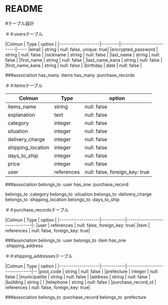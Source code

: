 # README

#テーブル設計

＃＃usersテーブル

|Colmun              | Type    | option                   |
|--------------------|---------|--------------------------|-----
|email               | string  | null: false, unique: true|
|encrypted_password  | string  | null: false              | 
|nickname            | string  | null: false              | 
|last_name           | string  | null: false              |
|first_name          | string  | null: false              |
|last_name_kana      | string  | null: false              |
|first_name_kana     | string  | null: false              |
|birthday            | date    | null: false              |  



###association
has_many :items
has_many :purchase_records



＃＃itemsテーブル

|Colmun                 | Type       | option                        | 
|-----------------------|------------|-------------------------------|
|items_name             | string     | null: false                   |
|explanation            | text       | null: false                   |  
|category               | integer    | null: false                   |
|situation              | integer    | null: false                   |
|delivery_charge        | integer    | null: false                   |
|shipping_location      | integer    | null: false                   |
|days_to_ship           | integer    | null: false                   |
|price                  | integer    | null: false                   | 
|user                   | references | null: false, foreign_key: true|



###association
belongs_to :user
has_one :purchase_record

belongs_to :category
belongs_to :situation
belongs_to :delivery_charge
belongs_to :shipping_location
belongs_to :days_to_ship

＃＃purchase_recordsテーブル

|Colmun              | Type       | option                        |
|--------------------|------------|-------------------------------|-
|user                | references | null: false, foreign_key: true|
|item                | references | null: false, foreign_key: true|


###association
belongs_to :user
belongs_to :item
has_one :shipping_address


＃＃shipping_addressesテーブル

|Colmun              | Type       | option                        |
|--------------------|------------|-------------------------------|--
|post_code           | string     | null: false                   |
|prefecture          | integer    | null: false                   | 
|municipalitie       | string     | null: false                   |
|address             | string     | null: false                   |
|building            | string     |                               |
|telephone           | string     | null: false                   |
|purchase_record_id  | references | null: false, foreign_key: true|


###association
belongs_to :purchase_record
belongs_to :prefecture

